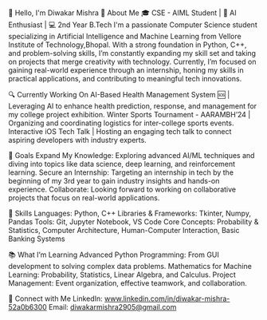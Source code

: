 👋 Hello, I'm Diwakar Mishra
📌 About Me
🎓 CSE - AIML Student | 🧠 AI Enthusiast | 💻 2nd Year B.Tech
I'm a passionate Computer Science student specializing in Artificial Intelligence and Machine Learning from Vellore Institute of Technology,Bhopal. With a strong foundation in Python, C++, and problem-solving skills, I’m constantly expanding my skill set and taking on projects that merge creativity with technology. Currently, I’m focused on gaining real-world experience through an internship, honing my skills in practical applications, and contributing to meaningful tech innovations.

🔍 Currently Working On
AI-Based Health Management System 🆘 | Leveraging AI to enhance health prediction, response, and management for my college project exhibition.
Winter Sports Tournament - AARAMBH’24 | Organizing and coordinating logistics for inter-college sports events.
Interactive iOS Tech Talk | Hosting an engaging tech talk to connect aspiring developers with industry experts.

🌟 Goals
Expand My Knowledge: Exploring advanced AI/ML techniques and diving into topics like data science, deep learning, and reinforcement learning.
Secure an Internship: Targeting an internship in tech by the beginning of my 3rd year to gain industry insights and hands-on experience.
Collaborate: Looking forward to working on collaborative projects that focus on real-world applications.

💼 Skills
Languages: Python, C++
Libraries & Frameworks: Tkinter, Numpy, Pandas
Tools: Git, Jupyter Notebook, VS Code
Core Concepts: Probability & Statistics, Computer Architecture, Human-Computer Interaction, Basic Banking Systems

📚 What I’m Learning
Advanced Python Programming: From GUI development to solving complex data problems.
Mathematics for Machine Learning: Probability, Statistics, Linear Algebra, and Calculus.
Project Management: Event organization, effective teamwork, and collaboration.

🔗 Connect with Me
LinkedIn: www.linkedin.com/in/diwakar-mishra-52a0b6300
Email: diwakarmishra2905@gmail.com
